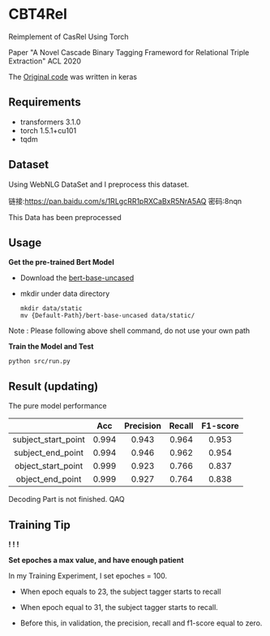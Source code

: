 # CBT4Rel
Reimplement of CasRel  Using Torch

Paper "A Novel Cascade Binary Tagging Frameword for Relational Triple Extraction" ACL 2020

The [Original code](https://github.com/weizhepei/CasRel) was written in keras



## Requirements

- transformers 3.1.0
- torch 1.5.1+cu101
- tqdm



## Dataset

Using WebNLG DataSet and I preprocess this dataset.

链接:https://pan.baidu.com/s/1RLgcRR1pRXCaBxR5NrA5AQ  密码:8nqn

This Data has been preprocessed



## Usage

**Get the pre-trained Bert Model**

 - Download the [bert-base-uncased](https://huggingface.co/bert-base-uncased)

 - mkdir under data directory

   ```shell
   mkdir data/static
   mv {Default-Path}/bert-base-uncased data/static/
   ```

Note : Please following above shell command, do not use your own path



**Train the Model and Test**

```shell
python src/run.py
```



## Result (updating)

The pure model performance 

|                     |  Acc  | Precision | Recall | F1-score |
| :-----------------: | :---: | :-------: | :----: | :------: |
| subject_start_point | 0.994 |   0.943   | 0.964  |  0.953   |
|  subject_end_point  | 0.994 |   0.946   | 0.962  |  0.954   |
| object_start_point  | 0.999 |   0.923   | 0.766  |  0.837   |
|  object_end_point   | 0.999 |   0.927   | 0.764  |  0.838   |



Decoding Part is not finished. QAQ



## Training Tip

 **! ! !**

**Set epoches a max value, and have enough patient**

In my Training Experiment, I set epoches = 100.

- When epoch equals to 23, the subject tagger starts to recall

- When epoch equal to 31, the subject tagger starts to recall.

- Before this, in validation, the precision, recall and f1-score equal to zero.

